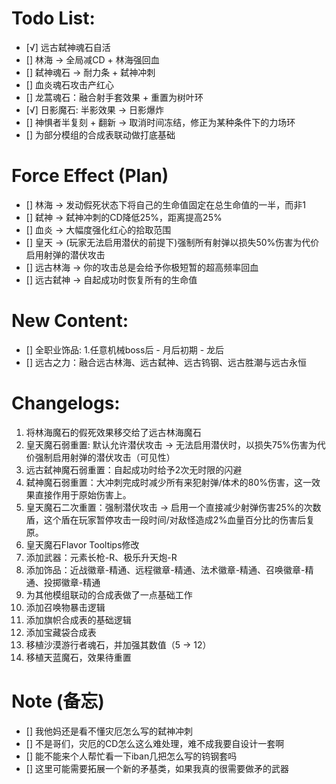 # Todo List:
- [√] 远古弑神魂石自活
- [] 林海 -> 全局减CD + 林海强回血
- [] 弑神魂石 -> 耐力条 + 弑神冲刺
- [] 血炎魂石攻击产红心
- [] 龙蒿魂石：融合射手套效果 + 重置为树叶环
- [√] 日影魔石: 半影效果 -> 日影爆炸
- [] 神惧者半复刻 + 翻新 -> 取消时间冻结，修正为某种条件下的力场环
- [] 为部分模组的合成表联动做打底基础

# Force Effect (Plan)
- [] 林海 -> 发动假死状态下将自己的生命值固定在总生命值的一半，而非1
- [] 弑神 -> 弑神冲刺的CD降低25%，距离提高25%
- [] 血炎 -> 大幅度强化红心的拾取范围
- [] 皇天 -> (玩家无法启用潜伏的前提下)强制所有射弹以损失50%伤害为代价启用射弹的潜伏攻击
- [] 远古林海 -> 你的攻击总是会给予你极短暂的超高频率回血
- [] 远古弑神 -> 自起成功时恢复所有的生命值
# New Content:

- [] 全职业饰品: 1.任意机械boss后 - 月后初期 - 龙后
- [] 远古之力：融合远古林海、远古弑神、远古钨钢、远古胜潮与远古永恒
  
# Changelogs:
1. 将林海魔石的假死效果移交给了远古林海魔石
2. 皇天魔石弱重置: 默认允许潜伏攻击 -> 无法启用潜伏时，以损失75%伤害为代价强制启用射弹的潜伏攻击（可见性）
3. 远古弑神魔石弱重置：自起成功时给予2次无时限的闪避
4. 弑神魔石弱重置：大冲刺完成时减少所有来犯射弹/体术的80%伤害，这一效果直接作用于原始伤害上。
5. 皇天魔石二次重置：强制潜伏攻击 -> 启用一个直接减少射弹伤害25%的次数盾，这个盾在玩家暂停攻击一段时间/对敌怪造成2%血量百分比的伤害后复原。
6. 皇天魔石Flavor Tooltips修改
7. 添加武器：元素长枪-R、极乐升天炮-R
8. 添加饰品：近战徽章-精通、远程徽章-精通、法术徽章-精通、召唤徽章-精通、投掷徽章-精通
9. 为其他模组联动的合成表做了一点基础工作
10. 添加召唤物暴击逻辑
11. 添加旗帜合成表的基础逻辑
12. 添加宝藏袋合成表
13. 移植沙漠游行者魂石，并加强其数值（5 -> 12）
14. 移植天蓝魔石，效果待重置


# Note (备忘)
- [] 我他妈还是看不懂灾厄怎么写的弑神冲刺
- [] 不是哥们，灾厄的CD怎么这么难处理，难不成我要自设计一套啊
- [] 能不能来个人帮忙看一下iban几把怎么写的钨钢套吗
- [] 这里可能需要拓展一个新的矛基类，如果我真的很需要做矛的武器
